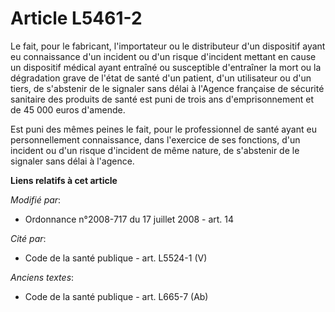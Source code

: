 # Article L5461-2

Le fait, pour le fabricant, l'importateur ou le distributeur d'un dispositif ayant eu connaissance d'un incident ou d'un
risque d'incident mettant en cause un dispositif médical ayant entraîné ou susceptible d'entraîner la mort ou la dégradation
grave de l'état de santé d'un patient, d'un utilisateur ou d'un tiers, de s'abstenir de le signaler sans délai à l'Agence
française de sécurité sanitaire des produits de santé est puni de trois ans d'emprisonnement et de 45 000 euros d'amende. 

Est puni des mêmes peines le fait, pour le professionnel de santé ayant eu personnellement connaissance, dans l'exercice de
ses fonctions, d'un incident ou d'un risque d'incident de même nature, de s'abstenir de le signaler sans délai à l'agence.

**Liens relatifs à cet article**

_Modifié par_:

  - Ordonnance n°2008-717 du 17 juillet 2008 - art. 14

_Cité par_:

  - Code de la santé publique - art. L5524-1 (V)

_Anciens textes_:

  - Code de la santé publique - art. L665-7 (Ab)
